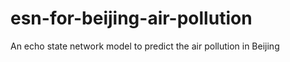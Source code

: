 # esn-for-beijing-air-pollution
An echo state network model to predict the air pollution in Beijing
